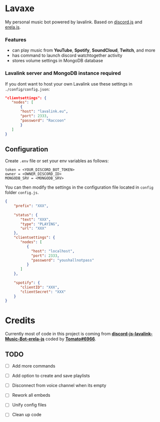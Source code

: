 # Lavaxe

My personal music bot powered by lavalink. Based on [discord.js](https://discord.js.org/#/) and [erela.js](https://erelajs-docs.netlify.app/docs/gettingstarted.html#documentation-guides).

### Features
- can play music from **YouTube**, **Spotify**, **SoundCloud**, **Twitch**, and more
- has command to launch discord watchtogether activity
- stores volume settings in MongoDB database


### Lavalink server and MongoDB instance required
 If you dont want to host your own Lavalink use these settings in `./config/config.json`:
 ```json
"clientsettings": {
    "nodes": [
        {
        "host": "lavalink.eu",
        "port": 2333,
        "password": "Raccoon"
        }
    ]
}
 ```

## Configuration

Create `.env` file or set your env variables as follows:
```env
token = <YOUR_DISCORD_BOT_TOKEN>
owner = <OWNER_DISCORD_ID>
MONGODB_SRV = <MONGODB_SRV>
```

You can then modify the settings in the configuration file located in `config` folder `config.js`.

```json
{
    "prefix": "XXX",
    
    "status": {
       "text": "XXX",
       "type": "PLAYING",
       "url": "XXX"
    },
    "clientsettings": {
       "nodes": [
          {
            "host": "localhost",
            "port": 2333,
            "password": "youshallnotpass"
          }
       ]
    },
 
    "spotify": {
       "clientID": "XXX",
       "clientSecret": "XXX"
    }
}
```
# Credits
Currently most of code in this project is coming from **[discord-js-lavalink-Music-Bot-erela-js](https://github.com/Tomato6966/discord-js-lavalink-Music-Bot-erela-js)** coded by **[Tomato#6966](https://github.com/Tomato6966)**.

## TODO
- [ ] Add more commands
- [ ] Add option to create and save playlists
- [ ] Disconnect from voice channel when its empty
- [ ] Rework all embeds
- [ ] Unify config files
- [ ] Clean up code

